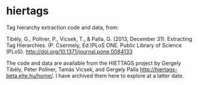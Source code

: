 # hiertags
Tag hierarchy extraction code and data, from: 

Tibély, G., Pollner, P., Vicsek, T., & Palla, G. (2013, December 31). Extracting Tag Hierarchies. (P. Csermely, Ed.)PLoS ONE. Public Library of Science (PLoS). http://doi.org/10.1371/journal.pone.0084133

The code and data are available from the HIETTAGS project by Gergely Tibély, Péter Pollner, Tamás Vicsek, and Gergely Palla http://hiertags-beta.elte.hu/home/. I have archived them here to explore at a latter date. 